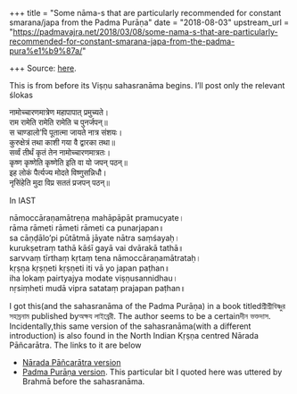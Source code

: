 +++
title = "Some nāma-s that are particularly recommended for constant smarana/japa from the Padma Purāṇa"
date = "2018-08-03"
upstream_url = "https://padmavajra.net/2018/03/08/some-nama-s-that-are-particularly-recommended-for-constant-smarana-japa-from-the-padma-pura%e1%b9%87a/"

+++
Source: [here](https://padmavajra.net/2018/03/08/some-nama-s-that-are-particularly-recommended-for-constant-smarana-japa-from-the-padma-pura%e1%b9%87a/).

This is from before its Viṣṇu sahasranāma begins. I’ll post only the
relevant ślokas

नामोच्चारणमात्रेण महापापात् प्रमुच्यते।  
राम रामेति रामेति रामेति च पुनर्जपन्॥  
स चाण्डालो’पि पूतात्मा जायते नात्र संशयः।  
कुरुक्षेत्रं तथा काशी गया वै द्वारका तथा॥  
सर्व्वं तीर्थं कृतं तेन नामोच्चारणमात्रतः।  
कृष्ण कृष्णेति कृष्णेति इति वा यो जपन् पठन्॥  
इह लोकं पैर्त्यज्य मोदते विष्णुसन्निधौ।  
नृसिंहेति मुदा विप्र सततं प्रजपन् पठन्॥

In IAST

nāmoccāraṇamātreṇa mahāpāpāt pramucyate।  
rāma rāmeti rāmeti rāmeti ca punarjapan॥  
sa cāṇḍālo’pi pūtātmā jāyate nātra saṃśayaḥ।  
kurukṣetraṃ tathā kāśī gayā vai dvārakā tathā॥  
sarvvaṃ tīrthaṃ kṛtaṃ tena nāmoccāraṇamātrataḥ।  
kṛṣṇa kṛṣṇeti kṛṣṇeti iti vā yo japan paṭhan॥  
iha lokaṃ pairtyajya modate viṣṇusannidhau।  
nṛsiṃheti mudā vipra satataṃ prajapan paṭhan॥

I got this(and the sahasranāma of the Padma Purāṇa) in a book
titledশ্রীশ্রীবিষ্ণুর সহস্রনাম published byঅক্ষয লাইব্রেরী. The author
seems to be a certainদীন ভক্তদাস. Incidentally,this same version of the
sahasranāma(with a different introduction) is also found in the North
Indian Kṛṣṇa centred Nārada Pāñcarātra. The links to it are below

-   [Nārada Pāñcarātra
    version](https://sanskritdocuments.org/doc_vishhnu/viShNusahasranAmastotranAradapancharAtra.html?lang=sa)
-   [Padma Purāṇa
    version](https://sanskritdocuments.org/doc_vishhnu/viShNusahasranAmastotrapadmapurana.html?lang=sa).
    This particular bit I quoted here was uttered by Brahmā before the
    sahasranāma.

